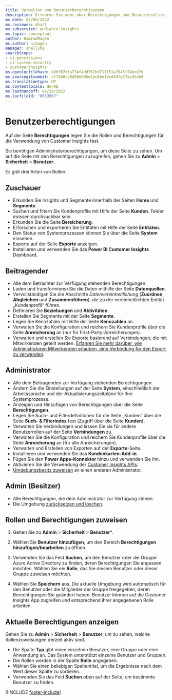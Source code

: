 ```yaml
---
title: Verwalten von Benutzerberechtigungen
description: Erfahren Sie mehr über Berechtigungen und Benutzerrollen.
ms.date: 02/09/2022
ms.reviewer: mhart
ms.subservice: audience-insights
ms.topic: conceptual
author: NimrodMagen
ms.author: nimagen
manager: shellyha
searchScope:
- ci-permissions
- ci-system-security
- customerInsights
ms.openlocfilehash: b80f07dfa734f4dd762bd711151a7045f24bed7d
ms.sourcegitcommit: cf74b8c20d88eb96e1ac86e18cd44fe27aad5ab9
ms.translationtype: HT
ms.contentlocale: de-DE
ms.lasthandoff: 04/28/2022
ms.locfileid: "8653567"
---
```

# <a name="user-permissions"></a>Benutzerberechtigungen

Auf der Seite **Berechtigungen** legen Sie die Rollen und Berechtigungen für die Verwendung von Customer Insights fest.

Sie benötigen Administratorberechtigungen, um diese Seite zu sehen. Um auf die Seite mit den Berechtigungen zuzugreifen, gehen Sie zu **Admin** > **Sicherheit** > **Benutzer**.

Es gibt drei Arten von Rollen:

## <a name="viewer"></a>Zuschauer

- Erkunden Sie Insights und Segmente innerhalb der Seiten **Home** und **Segmente**.
- Suchen und filtern Sie Kundenprofile mit Hilfe der Seite **Kunden**. Felder müssen durchsuchbar sein.
- Erkunden Sie die Seite **Bereicherung**.
- Erforschen und exportieren Sie Entitäten mit Hilfe der Seite **Entitäten**.
- Den Status von Systemprozessen können Sie über die Seite **System** einsehen.
- Exporte auf der Seite **Exporte** anzeigen.
- Installieren und verwenden Sie das **Power BI Customer Insights** Dashboard.

## <a name="contributor"></a>Beitragender

- Alle dem Betrachter zur Verfügung stehenden Berechtigungen.
- Laden und transformieren Sie die Daten mithilfe der Seite **Datenquellen**.
- Vervollständigen Sie die Abschnitte *Datenvereinheitlichung* (**Zuordnen**, **Abgleichen** und **Zusammenführen**), die zu der vereinheitlichten Entität „Kundenprofil“ führen.
- Definieren Sie **Beziehungen** und **Aktivitäten**.
- Erstellen Sie Segmente mit der Seite **Segmente**.
- Legen Sie Kennzahlen mit Hilfe der Seite **Kennzahlen** an.
- Verwalten Sie die Konfiguration und reichern Sie Kundenprofile über die Seite **Anreicherung** an (nur für First-Party-Anreicherungen).
- Verwalten und erstellen Sie Exporte basierend auf Verbindungen, die mit Mitwirkenden geteilt werden. [Erfahren Sie mehr darüber, wie Administratoren Mitwirkenden erlauben, eine Verbindung für den Export zu verwenden](connections.md#allow-contributors-to-use-a-connection-for-exports).

## <a name="admin"></a>Administrator

- Alle dem Beitragenden zur Verfügung stehenden Berechtigungen.
- Ändern Sie die Einstellungen auf der Seite **System**, einschließlich der Arbeitssprache und der Aktualisierungszeitpläne für Ihre Systemprozesse.
- Anzeigen und Hinzufügen von Berechtigungen über die Seite **Berechtigungen**.
- Legen Sie Such- und Filterdefinitionen für die Seite „Kunden“ über die Seite **Such- & Filterindex** fest (Zugriff über die Seite **Kunden**).
- Verwalten Sie Verbindungen und lassen Sie sie für andere Benutzerrollen auf der Seite **Verbindungen** zu.
- Verwalten Sie die Konfiguration und reichern Sie Kundenprofile über die Seite **Anreicherung** an (für alle Anreicherungen).
- Verwalten und Erstellen von Exporten auf der **Exporte**-Seite.
- Installieren und verwenden Sie das **Kundenkarten-Add-in**.
- Fügen Sie den **Power Apps-Konnektor** hinzu und verwenden Sie ihn.
- Aktivieren Sie die Verwendung der [Customer Insights APIs](apis.md).
- [Umgebungsbesitz zuweisen](manage-environments.md#change-the-owner-of-an-environment) an einen anderen Administrator.

## <a name="admin-owner"></a>Admin (Besitzer)

- Alle Berechtigungen, die dem Administrator zur Verfügung stehen.
- Die Umgebung [zurücksetzen und löschen](manage-environments.md#reset-an-existing-environment).

## <a name="assign-roles-and-permissions"></a>Rollen und Berechtigungen zuweisen

1. Gehen Sie zu **Admin** > **Sicherheit** > **Benutzer***.

1. Wählen Sie **Benutzer hinzufügen**, um den Bereich **Berechtigungen hinzufügen/bearbeiten** zu öffnen.

1. Verwenden Sie das Feld **Suchen**, um den Benutzer oder die Gruppe Azure Active Directory zu finden, deren Berechtigungen Sie anpassen möchten. Wählen Sie ein **Rolle**, das Sie diesem Benutzer oder dieser Gruppe zuweisen möchten.

1. Wählen Sie **Speichern** aus. Die aktuelle Umgebung wird automatisch für den Benutzer oder die Mitglieder der Gruppe freigegeben, deren Berechtigungen Sie geändert haben. Benutzer können auf die Customer Insights App zugreifen und entsprechend ihrer angegebenen Rolle arbeiten.

## <a name="view-current-permissions"></a>Aktuelle Berechtigungen anzeigen

Gehen Sie zu **Admin** > **Sicherheit** > **Benutzer**, um zu sehen, welche Rollenzuweisungen derzeit aktiv sind.

- Die Spalte **Typ** gibt einen einzelnen Benutzer, eine Gruppe oder eine Anwendung an. Das System unterstützt einzelne Benutzer und Gruppen.
- Die Rollen werden in der Spalte **Rolle** angegeben.
- Wählen Sie einen beliebigen Spaltentitel, um die Ergebnisse nach dem Wert dieser Spalte zu sortieren.
- Verwenden Sie das Feld **Suchen** oben auf der Seite, um bestimmte Benutzer zu finden.


[!INCLUDE [footer-include](includes/footer-banner.md)]
